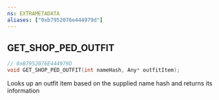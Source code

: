 ```yaml
---
ns: EXTRAMETADATA
aliases: ["0xb7952076e444979d"]
---
```

## GET_SHOP_PED_OUTFIT

```c
// 0xB7952076E444979D
void GET_SHOP_PED_OUTFIT(int nameHash, Any* outfitItem);
```

Looks up an outfit item based on the supplied name hash and returns its information

